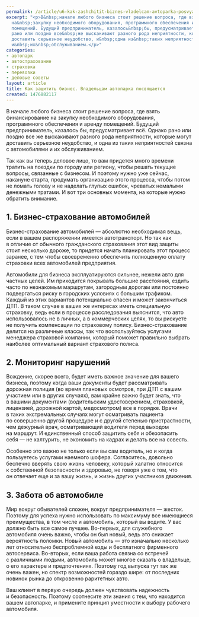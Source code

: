 ```yaml
---
permalink: /article/u6-kak-zashchitit-biznes-vladelcam-avtoparka-posvyashchaetsya
excerpt: "<p>В&nbsp;начале любого бизнеса стоит решение вопроса, где взять финансирование
  на&nbsp;закупку необходимого оборудования, программного обеспечения и&nbsp;аренду
  помещений. Будущий предприниматель, казалось&nbsp;бы, предусматривает всё. Однако
  рано или поздно все&nbsp;же выскакивают разного рода неприятности, которые могут
  доставить серьезное неудобство, и&nbsp;одна из&nbsp;таких неприятностей связна с&nbsp;автомобилями
  и&nbsp;их&nbsp;обслуживанием.</p>"
categories:
- автопарк
- автострахование
- страховка
- перевозки
- деловые советы
layout: article
title: Как защитить бизнес. Владельцам автопарка посвящается
created: 1476882117
---
```

В начале любого бизнеса стоит решение вопроса, где взять финансирование на закупку необходимого оборудования, программного обеспечения и аренду помещений. Будущий предприниматель, казалось бы, предусматривает всё. Однако рано или поздно все же выскакивают разного рода неприятности, которые могут доставить серьезное неудобство, и одна из таких неприятностей связна с автомобилями и их обслуживанием.

Так как вы теперь деловое лицо, то вам придется много времени тратить на поездки по городу или региону, чтобы решать текущие вопросы, связанные с бизнесом. И поэтому нужно уже сейчас, накануне старта, продумать организацию этого процесса, чтобы потом не ломать голову и не наделать глупых ошибок, чреватых немалыми денежными тратами. И вот три основных момента, на которые нужно обратить внимание.

## 1. Бизнес-страхование автомобилей ##

Бизнес-страхование автомобилей — абсолютно необходимая вещь, если в вашем распоряжении имеется автотранспорт. Но так как в отличие от обычного гражданского страхования этот вид защиты стоит несколько дороже, то придется начать планировать этот процесс заранее, с тем чтобы своевременно обеспечить полноценную оплату страховки всех автомобилей предприятия.

Автомобили для бизнеса эксплуатируются сильнее, нежели авто для частных целей. Им приходится покрывать большие расстояния, ездить часто по незнакомым маршрутам, загородным дорогам или постоянно подвергаться риску в городских условиях с большим трафиком. Каждый из этих вариантов потенциально опасен и может закончиться ДТП. В таком случае в ваших же интересах иметь специальную страховку, ведь если в процессе расследования выяснится, что авто использовалось не в личных, а в коммерческих целях, то вы рискуете не получить компенсации по страховому полису. Бизнес-страхование делится на различные классы, так что воспользуйтесь услугами менеджера страховой компании, который поможет правильно выбрать наиболее оптимальный вариант страхового полиса.

## 2. Мониторинг нарушений ##

Вождение, скорее всего, будет иметь важное значение для вашего бизнеса, поэтому когда ваши документы будет рассматривать дорожная полиция (во время плановых осмотров, при ДТП с вашим участием или в других случаях), вам крайне важно будет знать, что в вашими документами (водительским удостоверением, страховкой, лицензией, дорожной картой, медосмотром) все в порядке. Врачи в таких экстремальных случаях могут осматривать пациента по совершенно другой процедуре и с другой степенью пристрастности, чем дежурный врач, осматривающий водителя перед выходом на маршрут. И единственный способ защитить себя и обезопасить себя — не халтурить, не экономить на кадрах и делать все на совесть.

Особенно это важно не только если вы сам водитель, но и когда пользуетесь услугами наемного шофера. Согласитесь, довольно беспечно вверять свою жизнь человеку, который халатно относится к собственной безопасности и здоровью, не говоря уже о том, что он отвечает еще и за вашу жизнь, и жизнь других участников движения.

## 3. Забота об автомобиле ##

Мир вокруг обывателей сложен, вокруг предпринимателя — жесток. Поэтому для успеха нужно использовать по максимуму все имеющиеся преимущества, в том числе и автомобиль, который вы водите. У вас должно быть все самое лучшее. Во-первых, для служебного автомобиля очень важно, чтобы он был новый, ведь это снижает вероятность поломки. Новый автомобиль — это изначально несколько лет относительно беспроблемной езды и бесплатного фирменного автосервиса. Во-вторых, если ваша работа связна со встречей с различными людьми, автомобиль может многое сказать о владельце, о его характере и предпочтениях. Поэтому год выпуска тут так же очень важен, но спектр возможностей гораздо шире: от последних новинок рынка до откровенно раритетных авто.

Ваш клиент в первую очередь должен чувствовать надежность и безопасность. Поэтому соотнесите эти знания с тем, что находится вашем автопарке, и примените принцип уместности к выбору рабочего автомобиля.
